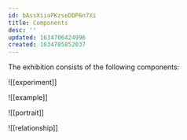 ```yaml
---
id: bAssXiiaPKzseDDP6n7Xi
title: Components
desc: ''
updated: 1634706424996
created: 1634705852037
---
```

The exhibition consists of the following components:

![[experiment]]

![[example]]

![[portrait]]

![[relationship]]